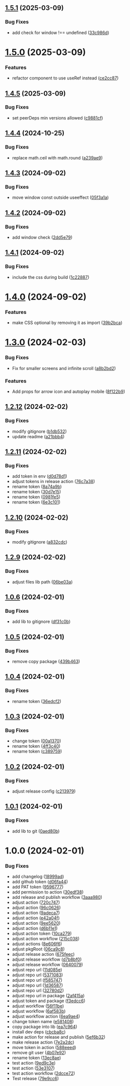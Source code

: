 ## [1.5.1](https://github.com/Igor-J86/react-carousel/compare/v1.5.0...v1.5.1) (2025-03-09)


### Bug Fixes

* add check for window !== undefined ([33c986d](https://github.com/Igor-J86/react-carousel/commit/33c986d4522c41ee140d737f316d9dfabfd6a42b))

# [1.5.0](https://github.com/Igor-J86/react-carousel/compare/v1.4.5...v1.5.0) (2025-03-09)


### Features

* refactor component to use useRef instead ([ce2cc87](https://github.com/Igor-J86/react-carousel/commit/ce2cc876886fd9e8966857234354cda27fa233f4))

## [1.4.5](https://github.com/Igor-J86/react-carousel/compare/v1.4.4...v1.4.5) (2025-03-09)


### Bug Fixes

* set peerDeps min versions allowed ([c9881cf](https://github.com/Igor-J86/react-carousel/commit/c9881cf8e07975f7283e6f7042b15e4a7f3496cd))

## [1.4.4](https://github.com/Igor-J86/react-carousel/compare/v1.4.3...v1.4.4) (2024-10-25)


### Bug Fixes

* replace math.ceil with math.round ([a239ae9](https://github.com/Igor-J86/react-carousel/commit/a239ae9dc6306ae3512f53a7f56e74ee3debf9ef))

## [1.4.3](https://github.com/Igor-J86/react-carousel/compare/v1.4.2...v1.4.3) (2024-09-02)


### Bug Fixes

* move window const outside useeffect ([05f3a1a](https://github.com/Igor-J86/react-carousel/commit/05f3a1a55578b90241d9fa86697b427743961695))

## [1.4.2](https://github.com/Igor-J86/react-carousel/compare/v1.4.1...v1.4.2) (2024-09-02)


### Bug Fixes

* add window check ([2dd5e79](https://github.com/Igor-J86/react-carousel/commit/2dd5e79b5f5652e1adc31ca89063d6f9f6be95e5))

## [1.4.1](https://github.com/Igor-J86/react-carousel/compare/v1.4.0...v1.4.1) (2024-09-02)


### Bug Fixes

* include the css during build ([1c22887](https://github.com/Igor-J86/react-carousel/commit/1c22887c948b7c90c93f3c8470841f4a5347b3a3))

# [1.4.0](https://github.com/Igor-J86/react-carousel/compare/v1.3.0...v1.4.0) (2024-09-02)


### Features

* make CSS optional by removing it as import ([39b2bca](https://github.com/Igor-J86/react-carousel/commit/39b2bcae165144ab990bf040e7cb82b59f3d722a))

# [1.3.0](https://github.com/Igor-J86/react-carousel/compare/v1.2.12...v1.3.0) (2024-02-03)


### Bug Fixes

* Fix for smaller screens and infinite scroll ([a8b2bd2](https://github.com/Igor-J86/react-carousel/commit/a8b2bd2701b1742cd0d5087e724e7c79ed692575))


### Features

* Add props for arrow icon and autoplay mobile ([8f122b9](https://github.com/Igor-J86/react-carousel/commit/8f122b92099d72ee9822dd018b987d1be9417775))

## [1.2.12](https://github.com/Igor-J86/react-carousel/compare/v1.2.11...v1.2.12) (2024-02-02)


### Bug Fixes

* modify gitignore ([b1db532](https://github.com/Igor-J86/react-carousel/commit/b1db53277f91c132c79786e15fed7660444e417b))
* update readme ([a21bbb4](https://github.com/Igor-J86/react-carousel/commit/a21bbb4ab4b460855ffa037d4dc44c3bfdd8e50d))

## [1.2.11](https://github.com/Igor-J86/react-carousel/compare/v1.2.10...v1.2.11) (2024-02-02)


### Bug Fixes

* add token in env ([d0d78d1](https://github.com/Igor-J86/react-carousel/commit/d0d78d1d376508dfe538f753c288ee49457985d2))
* adjust tokens in release action ([76c7a38](https://github.com/Igor-J86/react-carousel/commit/76c7a38b6764d1e48e5b7abdecc25016484f26db))
* rename token ([8a74a9b](https://github.com/Igor-J86/react-carousel/commit/8a74a9b5010d17ca49cb3a5cd65d00a8e95ea617))
* rename token ([30d7e15](https://github.com/Igor-J86/react-carousel/commit/30d7e15078bdb8474f4a8dbe429b377bac09de26))
* rename token ([0981fe5](https://github.com/Igor-J86/react-carousel/commit/0981fe5d5bc6f0956df58b18cff7bdd9f1297986))
* rename token ([6e3c101](https://github.com/Igor-J86/react-carousel/commit/6e3c1013de07eae1307e207a45dd8b748870f469))

## [1.2.10](https://github.com/Igor-J86/react-carousel/compare/v1.2.9...v1.2.10) (2024-02-02)


### Bug Fixes

* modify gitignore ([a832cdc](https://github.com/Igor-J86/react-carousel/commit/a832cdcf5068286255d8782840a147b64ef83c6f))

## [1.2.9](https://github.com/Igor-J86/react-carousel/compare/v1.2.8...v1.2.9) (2024-02-02)


### Bug Fixes

* adjust files lib path ([06be03a](https://github.com/Igor-J86/react-carousel/commit/06be03aa7f6bbcfc163a9c73a9391a5a1b2a0b8a))

## [1.0.6](https://github.com/Igor-J86/react-carousel/compare/v1.0.5...v1.0.6) (2024-02-01)


### Bug Fixes

* add lib to gitignore ([df31c0b](https://github.com/Igor-J86/react-carousel/commit/df31c0b5fd9e6d904626d4904455c5b3e2b8c47c))

## [1.0.5](https://github.com/Igor-J86/react-carousel/compare/v1.0.4...v1.0.5) (2024-02-01)


### Bug Fixes

* remove copy package ([439b463](https://github.com/Igor-J86/react-carousel/commit/439b463001a2e2616d86ec2e5efe994b3527562f))

## [1.0.4](https://github.com/Igor-J86/react-carousel/compare/v1.0.3...v1.0.4) (2024-02-01)


### Bug Fixes

* rename token ([36edcf2](https://github.com/Igor-J86/react-carousel/commit/36edcf23d38ab86b6f1b5d749d987deb06196a65))

## [1.0.3](https://github.com/Igor-J86/react-carousel/compare/v1.0.2...v1.0.3) (2024-02-01)


### Bug Fixes

* change token ([00a1370](https://github.com/Igor-J86/react-carousel/commit/00a137023a320c454382471be471f96d99752d43))
* rename token ([4ff3c40](https://github.com/Igor-J86/react-carousel/commit/4ff3c40260ba62b24b93e879cd88fe12f4a4ee8d))
* rename token ([c389759](https://github.com/Igor-J86/react-carousel/commit/c389759e0a5f4674bd2f94a0f612b615d43b17f7))

## [1.0.2](https://github.com/Igor-J86/react-carousel/compare/v1.0.1...v1.0.2) (2024-02-01)


### Bug Fixes

* adjust release config ([c213979](https://github.com/Igor-J86/react-carousel/commit/c2139790a90efcb187e2127e12d46c4bb2184e48))

## [1.0.1](https://github.com/Igor-J86/react-carousel/compare/v1.0.0...v1.0.1) (2024-02-01)


### Bug Fixes

* add lib to git ([0aed80b](https://github.com/Igor-J86/react-carousel/commit/0aed80b47bed5ffd3403431abdb58aa8fe7362b8))

# 1.0.0 (2024-02-01)


### Bug Fixes

* add changelog ([18999ad](https://github.com/Igor-J86/react-carousel/commit/18999ad745185a6e179c71dfacca54ea4b71317f))
* add github token ([d06fa44](https://github.com/Igor-J86/react-carousel/commit/d06fa4492ba13dd6bb76817acb8e9e149ede5651))
* add PAT token ([9596777](https://github.com/Igor-J86/react-carousel/commit/9596777e4567f4c27818702eee7409c9dd036d0b))
* add permission to action ([30edf38](https://github.com/Igor-J86/react-carousel/commit/30edf38267e7bb78f83f931ed3f568091c6fb464))
* add release and publish workflow ([3aaa980](https://github.com/Igor-J86/react-carousel/commit/3aaa98075e815fb37a66b651cbac34732ac31d7f))
* adjust action ([720c747](https://github.com/Igor-J86/react-carousel/commit/720c7478732b39120f5c7fdbc144569b002fce7b))
* adjust action ([96c0626](https://github.com/Igor-J86/react-carousel/commit/96c0626f6ee60dfe6ea1ca09f2d08594a7f1acf7))
* adjust action ([9adeca7](https://github.com/Igor-J86/react-carousel/commit/9adeca703fffb38aa6d96e44ca1fb2dcf41ba36f))
* adjust action ([e42a04f](https://github.com/Igor-J86/react-carousel/commit/e42a04fd791b31747fc733ffee42414809bd3b68))
* adjust action ([9ee5620](https://github.com/Igor-J86/react-carousel/commit/9ee56209c73d523dd1b3cf348403f77a30b90312))
* adjust action ([d6b11e1](https://github.com/Igor-J86/react-carousel/commit/d6b11e11381571d71ebd12b506630fa68bfc351b))
* adjust action token ([10ca279](https://github.com/Igor-J86/react-carousel/commit/10ca279c726b90cf6cebd6606b8ffa7d3440cc7f))
* adjust action workflow ([215c038](https://github.com/Igor-J86/react-carousel/commit/215c0386e168aa09324de47f4c73435ae80f5514))
* adjust actions ([8e606f6](https://github.com/Igor-J86/react-carousel/commit/8e606f6dcac2a1e51113b45c9b0de1d6f690a83d))
* adjust pkgRoot ([06ca9c8](https://github.com/Igor-J86/react-carousel/commit/06ca9c8de55ffd1f52c0e919760c867e05683f78))
* adjust release action ([675feec](https://github.com/Igor-J86/react-carousel/commit/675feec97f988cc058ebf2229d0de017845b4a28))
* adjust release workflow ([d7b8bf0](https://github.com/Igor-J86/react-carousel/commit/d7b8bf08a967e8265437e4e750d5f767608eef95))
* adjust release workflow ([0640079](https://github.com/Igor-J86/react-carousel/commit/064007904c9994f65307c22554f79974175997e1))
* adjust repo url ([11d085e](https://github.com/Igor-J86/react-carousel/commit/11d085eeb6cf9a1d81088e5a9cb45de18b5eb3ff))
* adjust repo url ([5371083](https://github.com/Igor-J86/react-carousel/commit/5371083ad92d4ac7dde9b96e209133daa42d5623))
* adjust repo url ([f585747](https://github.com/Igor-J86/react-carousel/commit/f585747dc9af10985f0458f45cc6e44b5e6a8215))
* adjust repo url ([1d36587](https://github.com/Igor-J86/react-carousel/commit/1d36587fb46d2eed50c9b4af0bd3157fa941e3dc))
* adjust repo url ([32780d2](https://github.com/Igor-J86/react-carousel/commit/32780d2462f5ebbc94f8be2f8e55723a00086124))
* adjust repo url in package ([2af415a](https://github.com/Igor-J86/react-carousel/commit/2af415a7907dcd06f0b24ca416d863d42717f7a9))
* adjust token and package ([f3edcc6](https://github.com/Igor-J86/react-carousel/commit/f3edcc6f8a7f3884090eb95d79dba859afb45c86))
* adjust workflow ([56f11be](https://github.com/Igor-J86/react-carousel/commit/56f11bed2cad2275a11b106a39969025ad21d7bb))
* adjust workflow ([6af583b](https://github.com/Igor-J86/react-carousel/commit/6af583bc443c577add7814a22ed6e0b963a7f553))
* adjust workflow action ([6ea9ae4](https://github.com/Igor-J86/react-carousel/commit/6ea9ae44fa8340768282b44a924e31323f8d560c))
* change token name ([e581408](https://github.com/Igor-J86/react-carousel/commit/e5814086ff34a54dd79cd3d4ce9ee53fbf9ad966))
* copy package into lib ([ea7c964](https://github.com/Igor-J86/react-carousel/commit/ea7c964e15878dbeb87ace9787f9768fe9ba24c3))
* install dev deps ([cbcba8c](https://github.com/Igor-J86/react-carousel/commit/cbcba8cd518baa4fa7c3b2b5078e8519a34c3b1a))
* make action for release and publish ([5ef6b32](https://github.com/Igor-J86/react-carousel/commit/5ef6b329d21a3ba0e169883c7d2dd0b7176caf42))
* make release action ([7e2a2dc](https://github.com/Igor-J86/react-carousel/commit/7e2a2dc52d45c10426bdbc6fd564783b6a408e40))
* move token in action ([588eeed](https://github.com/Igor-J86/react-carousel/commit/588eeed4b126e326347f662ccc4fb6e53d87b538))
* remove git user ([4b07e92](https://github.com/Igor-J86/react-carousel/commit/4b07e9285ba9ba99a7d75045b96ca159000e1626))
* rename token ([13ec8ae](https://github.com/Igor-J86/react-carousel/commit/13ec8ae52629343b1cc193b8e8288cca0587dd7b))
* test action ([9ed9c3e](https://github.com/Igor-J86/react-carousel/commit/9ed9c3e73eb43fb1374f00c10c20eedfffc184ca))
* test action ([53e3107](https://github.com/Igor-J86/react-carousel/commit/53e31072abdefe8efa79627ad33ff4eaf6455580))
* test action workflow ([2dcce72](https://github.com/Igor-J86/react-carousel/commit/2dcce7226293b057c8e0a5c87cf710092f546350))
* Test release ([79e9cc6](https://github.com/Igor-J86/react-carousel/commit/79e9cc6dda66a663e0a88be66fef50e3a3a43c86))
